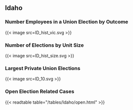 ##  Idaho

### Number Employees in a Union Election by Outcome
{{< image src=ID_hist_vic.svg >}}

### Number of Elections by Unit Size
{{< image src=ID_hist_size.svg >}}

### Largest Private Union Elections
{{< image src=ID_10.svg >}}

### Open Election Related Cases
{{< readtable table="/tables/Idaho/open.html" >}}

